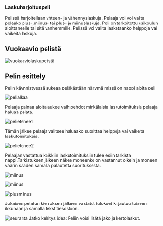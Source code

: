 ### Laskuharjoituspeli
Pelissä harjoitellaan yhteen- ja vähennyslaskuja. Pelaaja voi voi valita pelaako plus-,miinus- tai plus- ja miinuslaskuja. Peli on tarkoitettu esikoulun aloittaneelle tai sitä vanhemmille. Pelissä voi valita lasketaanko helppoja vai vaikeita laskuja. 
## Vuokaavio pelistä
![vuokaaviolaskupelistä](https://github.com/s3kaju10/nayttotyo/assets/151004539/6f5422d3-f60e-40c3-b191-8082721ca9da)
## Pelin esittely
Pelin käynnistyessä aukeaa peläkästään näkymä missä on nappi aloita peli

![pelialkaa](https://github.com/s3kaju10/nayttotyo/assets/151004539/7e2a2f78-6764-48d6-ad14-1e7e8864a5aa)

Pelaaja painaa aloita aukee vaihtoehdot minkälaisia laskutoimituksia pelaaja haluaa pelata.

![pelietenee1](https://github.com/s3kaju10/nayttotyo/assets/151004539/1d7724e9-fcdc-43a6-bb07-8299c468a12a)

Tämän jälkee pelaaja valitsee haluaako suorittaa helppoja vai vaikeita laskutoimituksia.

![pelietenee2](https://github.com/s3kaju10/nayttotyo/assets/151004539/4a7a5bd5-ebf1-4020-8518-b98f4b773f2d)

Pelaajan vastattua kaikkiin laskutoimituksiin tulee esiin tarkista nappi.Tarkistuksen jälkeen näkee moneenko on vastannut oikein ja moneen väärin saaden samalla palautetta suorituksesta.

![miinus](https://github.com/s3kaju10/nayttotyo/assets/151004539/b6540216-60de-4d57-94d3-e24f6b315d54)

![miinus](https://github.com/s3kaju10/nayttotyo/assets/151004539/74dc7721-09bc-4a6f-bb6c-d450e02fe2cd)

![plusmiinus](https://github.com/s3kaju10/nayttotyo/assets/151004539/b3d2092c-874d-4ec1-9e5a-65263a5e3d3f)

Jokaisen pelatun kierroksen jälkeen vastatut tulokset kirjautuu toiseen ikkunaan ja samalla tekstitiesostoon. 

![seuranta](https://github.com/s3kaju10/nayttotyo/assets/151004539/d8491162-7684-4248-bb27-cef5a3cdb1f7)
Jatko kehitys idea:
Peliin voisi lisätä jako ja kertolaskut.








